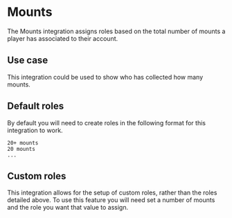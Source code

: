 # Mounts

The Mounts integration assigns roles based on the total number of mounts a player has associated to their account.

## Use case

This integration could be used to show who has collected how many mounts.
## Default roles

By default you will need to create roles in the following format for this integration to work.
```
20+ mounts
20 mounts
...
```

## Custom roles

This integration allows for the setup of custom roles, rather than the roles detailed above. To use this feature you will need set a number of mounts and the role you want that value to assign.

